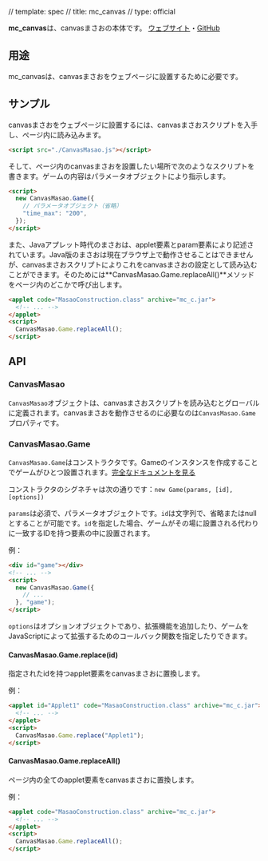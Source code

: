 // template: spec
// title: mc_canvas
// type: official

**mc_canvas**は、canvasまさおの本体です。 [ウェブサイト](http://ryo-9399.github.io/)・[GitHub](https://github.com/Ryo-9399/mc_canvas)

## 用途

mc_canvasは、canvasまさおをウェブページに設置するために必要です。

## サンプル
canvasまさおをウェブページに設置するには、canvasまさおスクリプトを入手し、ぺージ内に読み込みます。

```html
<script src="./CanvasMasao.js"></script>
```

そして、ページ内のcanvasまさおを設置したい場所で次のようなスクリプトを書きます。ゲームの内容はパラメータオブジェクトにより指示します。
```html
<script>
  new CanvasMasao.Game({
    // パラメータオブジェクト（省略）
    "time_max": "200",
  });
</script>
```

また、Javaアプレット時代のまさおは、applet要素とparam要素により記述されています。Java版のまさおは現在ブラウザ上で動作させることはできませんが、canvasまさおスクリプトによりこれをcanvasまさおの設定として読み込むことができます。そのためには**CanvasMasao.Game.replaceAll()**メソッドをページ内のどこかで呼び出します。

```html
<applet code="MasaoConstruction.class" archive="mc_c.jar">
  <!-- ... -->
</applet>
<script>
  CanvasMasao.Game.replaceAll();
</script>
```

## API

### CanvasMasao
`CanvasMasao`オブジェクトは、canvasまさおスクリプトを読み込むとグローバルに定義されます。canvasまさおを動作させるのに必要なのは`CanvasMasao.Game`プロパティです。

### CanvasMasao.Game
`CanvasMasao.Game`はコンストラクタです。Gameのインスタンスを作成することでゲームがひとつ設置されます。[完全なドキュメントを見る](https://uhyo.github.io/mc_canvas/doc/mc_canvas/4.0.0/Game.html)

コンストラクタのシグネチャは次の通りです：`new Game(params, [id], [options])`

`params`は必須で、パラメータオブジェクトです。`id`は文字列で、省略またはnullとすることが可能です。`id`を指定した場合、ゲームがその場に設置される代わりに一致するIDを持つ要素の中に設置されます。

例：
```html
<div id="game"></div>
<!-- ... -->
<script>
  new CanvasMasao.Game({
    // ...
  }, "game");
</script>
```

`options`はオプションオブジェクトであり、拡張機能を追加したり、ゲームをJavaScriptによって拡張するためのコールバック関数を指定したりできます。

#### CanvasMasao.Game.replace(id)
指定されたidを持つapplet要素をcanvasまさおに置換します。

例：
```html
<applet id="Applet1" code="MasaoConstruction.class" archive="mc_c.jar">
  <!-- ... -->
</applet>
<script>
  CanvasMasao.Game.replace("Applet1");
</script>
```

#### CanvasMasao.Game.replaceAll()
ページ内の全てのapplet要素をcanvasまさおに置換します。

例：
```html
<applet code="MasaoConstruction.class" archive="mc_c.jar">
  <!-- ... -->
</applet>
<script>
  CanvasMasao.Game.replaceAll();
</script>
```

